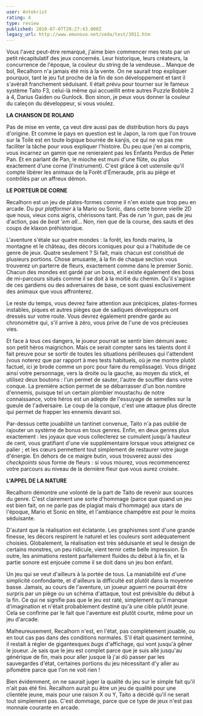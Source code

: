 ```yaml
---
user: Antekrist
rating: 4
type: review
published: 2010-07-07T20:27:43.000Z
legacy_url: http://www.emunova.net/veda/test/3911.htm
---
```

Vous l'avez peut-être remarqué, j'aime bien commencer mes tests par un petit récapitulatif des jeux concernés. Leur historique, leurs créateurs, la concurrence de l'époque, la couleur du string de la vendeuse... Manque de bol, Recalhorn n'a jamais été mis à la vente. On ne saurait trop expliquer pourquoi, tant le jeu fut proche de la fin de son développement et tant il s'avérait franchement séduisant. Il était prévu pour tourner sur le fameux système Taito F3, celui-là même qui accueillit entre autres Puzzle Bobble 2 à 4, Darius Gaiden ou Gunlock. Bon sinon, je peux vous donner la couleur du caleçon du développeur, si vous voulez.  

  

**LA CHANSON DE ROLAND**  

Pas de mise en vente, ça veut dire aussi pas de distribution hors du pays d'origine. Et comme le pays en question est le Japon, la rom que l'on trouve sur la Toile est en toute logique bourrée de kanjis, ce qui ne va pas me faciliter la tâche pour vous expliquer l'histoire. Du peu que j'en ai compris, vous incarnez un gamin que ne renieraient pas les Enfants Perdus de Peter Pan. Et en parlant de Pan, le mioche est muni d'une flûte, ou plus exactement d'une corne (l'instrument). C'est grâce à cet ustensile qu'il compte libérer les animaux de la Forêt d'Émeraude, pris au piège et contrôlés par un affreux démon.  

  

**LE PORTEUR DE CORNE**  

Recalhorn est un jeu de plates-formes comme il n'en existe que trop peu en arcade. Du pur _platformer_ à la Mario ou Sonic, dans cette bonne vieille 2D que nous, vieux cons aigris, chérissons tant. Pas de _run 'n gun_, pas de jeu d'action, pas de _beat 'em all_... Non, rien que de la course, des sauts et des coups de klaxon préhistorique.  

L'aventure s'étale sur quatre mondes : la forêt, les fonds marins, la montagne et le château, des décors iconiques pour qui a l'habitude de ce genre de jeux. Quatre seulement ? Si fait, mais chacun est constitué de plusieurs portions. Chose amusante, à la fin de chaque section vous trouverez un parterre de fleurs, exactement comme dans le premier Sonic. Chacun des mondes est gardé par un boss, et il existe également des boss de mi-parcours situés comme il se doit à la moitié du chemin. Qu'il s'agisse de ces gardiens ou des adversaires de base, ce sont quasi exclusivement des animaux que vous affronterez.  

Le reste du temps, vous devrez faire attention aux précipices, plates-formes instables, piques et autres pièges que de sadiques développeurs ont dressés sur votre route. Vous devrez également prendre garde au chronomètre qui, s'il arrive à zéro, vous prive de l'une de vos précieuses vies.  

Et face à tous ces dangers, le joueur pourrait se sentir bien démuni avec son petit héros maigrichon. Mais ce serait compter sans les talents dont il fait preuve pour se sortir de toutes les situations périlleuses qui l'attendent (vous noterez que par rapport à mes tests habituels, où je me montre plutôt factuel, ici je brode comme un porc pour faire du remplissage). Vous dirigez ainsi votre personnage, vers la droite ou la gauche, au moyen du stick, et utilisez deux boutons : l'un permet de sauter, l'autre de souffler dans votre conque. La première action permet de se débarrasser d'un bon nombre d'ennemis, puisque tel un certain plombier moustachu de notre connaissance, votre héros est un adepte de l'essuyage de semelles sur la gueule de l'adversaire. Le coup de la conque, c'est une attaque plus directe qui permet de frapper les ennemis devant soi.  

Par-dessus cette jouabilité un tantinet convenue, Taito n'a pas oublié de rajouter un système de bonus en tous genres. Enfin, en deux genres plus exactement : les joyaux que vous collecterez se cumulent jusqu'à hauteur de cent, vous gratifiant d'une vie supplémentaire lorsque vous atteignez ce palier ; et les cœurs permettent tout simplement de restaurer votre jauge d'énergie. En dehors de ce maigre butin, vous trouverez aussi des _checkpoints_ sous forme de fleurs : si vous mourez, vous recommencerez votre parcours au niveau de la dernière fleur que vous aurez croisée.  

  

**L'APPEL DE LA NATURE**  

Recalhorn démontre une volonté de la part de Taito de revenir aux sources du genre. C'est clairement une sorte d'hommage (parce que quand un jeu est bien fait, on ne parle pas de plagiat mais d'hommage) aux stars de l'époque, Mario et Sonic en tête, et l'ambiance champêtre est pour le moins séduisante.  

D'autant que la réalisation est éclatante. Les graphismes sont d'une grande finesse, les décors respirent le naturel et les couleurs sont adéquatement choisies. Globalement, la réalisation est très séduisante et seul le design de certains monstres, un peu ridicule, vient ternir cette belle impression. En outre, les animations restent parfaitement fluides du début à la fin, et la partie sonore est enjouée comme il se doit dans un jeu bon enfant.  

Un jeu qui se veut d'ailleurs à la portée de tous. La maniabilité est d'une simplicité confondante, et d'ailleurs la difficulté est plutôt dans la moyenne basse. Jamais, au cours de l'aventure, un joueur aguerri ne pourrait être surpris par un piège ou un schéma d'attaque, tout est prévisible du début à la fin. Ce qui ne signifie pas que le jeu est raté, simplement qu'il manque d'imagination et n'était probablement destiné qu'à une cible plutôt jeune. Cela se confirme par le fait que l'aventure est plutôt courte, même pour un jeu d'arcade.  

Malheureusement, Recalhorn n'est, en l'état, pas complètement jouable, ou en tout cas pas dans des conditions normales. S'il était quasiment terminé, il restait à régler de gigantesques _bugs_ d'affichage, qui vont jusqu'à gêner le joueur. Je sais que le jeu est complet parce que je suis allé jusqu'au générique de fin, mais pour aller jusque là j'ai dû passer par les sauvegardes d'état, certaines portions du jeu nécessitant d'y aller au pifomètre parce que l'on ne voit rien !  

Bien évidemment, on ne saurait juger la qualité du jeu sur le simple fait qu'il n'ait pas été fini. Recalhorn aurait pu être un jeu de qualité pour une clientèle jeune, mais pour une raison X ou Y, Taito a décidé qu'il ne serait tout simplement pas. C'est dommage, parce que ce type de jeux n'est pas monnaie courante en arcade.